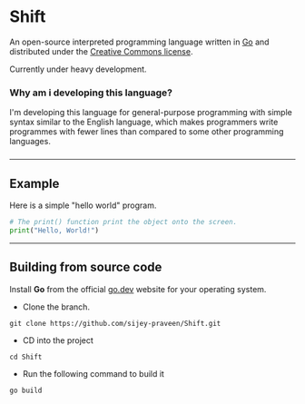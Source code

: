 # Shift

An open-source interpreted programming language written in [Go](https://go.dev/) and distributed under the [Creative Commons license](https://creativecommons.org/).

Currently under heavy development.

### Why am i developing this language?

I'm developing this language for general-purpose programming with simple syntax similar to the English language, which makes programmers write programmes with fewer lines than compared to some other programming languages.

### 

---

## Example

Here is a simple "hello world" program.

```py
# The print() function print the object onto the screen.
print("Hello, World!")
```

---

## Building from source code

Install **Go** from the official [go.dev](https://go.dev/) website for your operating system.

- Clone the branch.
```
git clone https://github.com/sijey-praveen/Shift.git
```

- CD into the project
```
cd Shift
```

- Run the following command to build it
```
go build
```

<!-- *Copyright (c) 2020 - present, Sijey. All rights reserved.* -->
